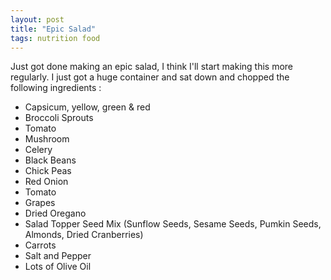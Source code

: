 ```yaml
---
layout: post
title: "Epic Salad"
tags: nutrition food
---
```


Just got done making an epic salad, I think I'll start making this more regularly.
I just got a huge container and sat down and chopped the following ingredients :

* Capsicum, yellow, green & red
* Broccoli Sprouts
* Tomato
* Mushroom
* Celery
* Black Beans
* Chick Peas
* Red Onion
* Tomato
* Grapes
* Dried Oregano 
* Salad Topper Seed Mix (Sunflow Seeds, Sesame Seeds, Pumkin Seeds, Almonds, Dried Cranberries)
* Carrots
* Salt and Pepper 
* Lots of Olive Oil
